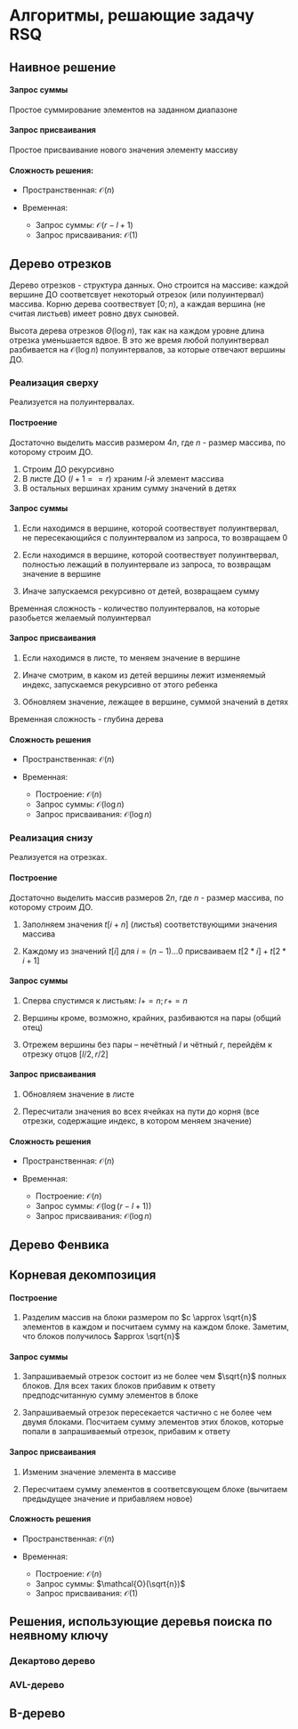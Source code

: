 # Алгоритмы, решающие задачу RSQ

## Наивное решение

#### Запрос суммы
Простое суммирование элементов на заданном диапазоне

#### Запрос присваивания
Простое присваивание нового значения элементу массиву 

#### Сложность решения:

* Пространственная: $\mathcal{O}(n)$

* Временная:

    * Запрос суммы: $\mathcal{O}(r - l + 1)$
    * Запрос присваивания: $\mathcal{O}(1)$


## Дерево отрезков

Дерево отрезков - структура данных. Оно строится на массиве: каждой вершине ДО соответсвует некоторый отрезок (или полуинтервал) массива. Корню дерева соотвествует $[0; n)$, а каждая вершина (не считая листьев) имеет ровно двух сыновей.

Высота дерева отрезков $\Theta(\log n)$, так как на каждом уровне длина отрезка уменьшается вдвое. В это же время любой полуинтвервал разбивается на $\mathcal{O}(\log n)$ полуинтервалов, за которые отвечают вершины ДО.

### Реализация сверху

Реализуется на полуинтервалах.

#### Построение

Достаточно выделить массив размером $4n$, где $n$ - размер массива, по которому строим ДО.

1. Строим ДО рекурсивно
2. В листе ДО ($l + 1 == r$) храним $l$-й элемент массива
3. В остальных вершинах храним сумму значений в детях

#### Запрос суммы

1. Если находимся в вершине, которой соотвествует полуинтвервал, не пересекающийся с полуинтервалом из запроса, то возвращаем 0

2. Если находимся в вершине, которой соотвествует полуинтвервал, полностью лежащий в полуинтервале из запроса, то возвращам значение в вершине

3. Иначе запускаемся рекурсивно от детей, возвращаем сумму

Временная сложность - количество полуинтервалов, на которые разобьется желаемый полуинтервал

#### Запрос присваивания

1. Если находимся в листе, то меняем значение в вершине

2. Иначе смотрим, в каком из детей вершины лежит изменяемый индекс, запускаемся рекурсивно от этого ребенка

3. Обновляем значение, лежащее в вершине, суммой значений в детях

Временная сложность - глубина дерева

#### Сложность решения

* Пространственная: $\mathcal{O}(n)$

* Временная:

    * Построение: $\mathcal{O}(n)$
    * Запрос суммы: $\mathcal{O}(\log n)$
    * Запрос присваивания: $\mathcal{O}(\log n)$

### Реализация снизу

Реализуется на отрезках.

#### Построение

Достаточно выделить массив размеров $2n$, где $n$ - размер массива, по которому строим ДО.

1. Заполняем значения $t[i + n]$ (листья) соответствующими значения массива

2. Каждому из значений $t[i]$ для $i = (n-1)...0$ присваиваем $t[2 * i] + t[2 * i + 1]$

#### Запрос суммы

1. Сперва спустимся к листьям: $l += n;\, r += n$

2. Вершины кроме, возможно, крайних, разбиваются на пары (общий отец)

3. Отрежем вершины без пары – нечётный $l$ и чётный $r$, перейдём к отрезку отцов $[l/2,
r/2]$

#### Запрос присваивания

1. Обновляем значение в листе

2. Пересчитали значения во всех ячейках на пути до корня (все отрезки, содержащие индекс, в котором меняем значение)

#### Сложность решения

* Пространственная: $\mathcal{O}(n)$

* Временная:

    * Построение: $\mathcal{O}(n)$
    * Запрос суммы: $\mathcal{O}(\log(r - l + 1))$
    * Запрос присваивания: $\mathcal{O}(\log n)$

## Дерево Фенвика

## Корневая декомпозиция

#### Построение

1. Разделим массив на блоки размером по $c \approx \sqrt{n}$ элементов в каждом и посчитаем сумму на каждом блоке. Заметим, что блоков получилось $approx \sqrt{n}$

#### Запрос суммы

1. Запрашиваемый отрезок состоит из не более чем $\sqrt{n}$ полных блоков. Для всех таких блоков прибавим к ответу предподсчитанную сумму элементов в блоке

2. Запрашиваемый отрезок пересекается частично с не более чем двумя блоками. Посчитаем сумму элементов этих блоков, которые попали в запрашиваемый отрезок, прибавим к ответу

#### Запрос присваивания

1. Изменим значение элемента в массиве

2. Пересчитаем сумму элементов в соответсвующем блоке (вычитаем предыдущее значение и прибавляем новое)

#### Сложность решения

* Пространственная: $\mathcal{O}(n)$

* Временная:

    * Построение: $\mathcal{O}(n)$
    * Запрос суммы: $\mathcal{O}(\sqrt{n})$
    * Запрос присваивания: $\mathcal{O}(1)$


## Решения, использующие деревья поиска по неявному ключу

### Декартово дерево


### AVL-дерево

## B-дерево

